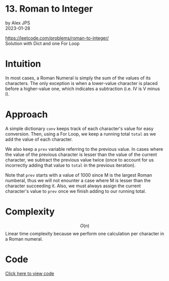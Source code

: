 # 13. Roman to Integer
by Alex JPS  
2023-01-28  

https://leetcode.com/problems/roman-to-integer/  
Solution with Dict and one For Loop

# Intuition
In most cases, a Roman Numeral is simply the sum of the values of its characters. The only exception is when a lower-value character is placed before a higher-value one, which indicates a subtraction (i.e. IV is V minus I).

# Approach
A simple dictionary `conv` keeps track of each character's value for easy conversion. Then, using a For Loop, we keep a running total `total` as we add the value of each character.

We also keep a `prev` variable referring to the previous value. In cases where the value of the previous character is lesser than the value of the current character, we subtract the previous value twice (once to account for us incorrectly adding that value to `total` in the previous iteration).

Note that `prev` starts with a value of 1000 since M is the largest Roman numberal, thus we will not enounter a case where M is lesser than the character succeeding it. Also, we must always assign the current character's value to `prev` once we finish adding to our running total.

# Complexity
$$O(n)$$
Linear time complexity because we perform one calculation per character in a Roman numeral.

# Code
[Click here to view code](../py/13-roman-to-integer.py)